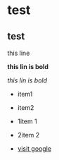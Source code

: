 # test 
## test

this line 

**this lin is bold**

*this lin is bold*

- item1
- item2


- 1item 1
- 2item 2

- [visit google](https://www.google.com)
